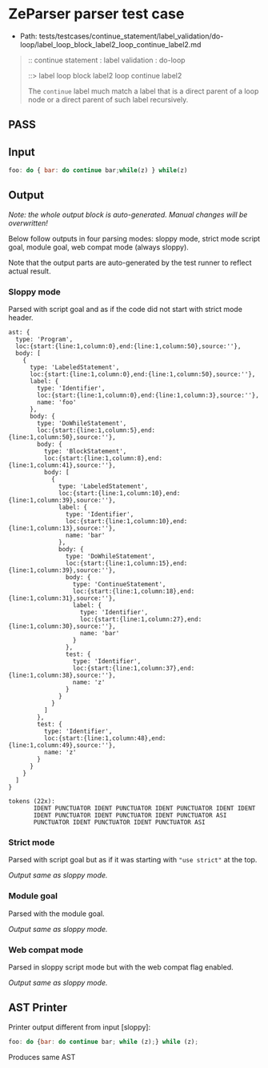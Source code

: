 # ZeParser parser test case

- Path: tests/testcases/continue_statement/label_validation/do-loop/label_loop_block_label2_loop_continue_label2.md

> :: continue statement : label validation : do-loop
>
> ::> label loop block label2 loop continue label2
>
> The `continue` label much match a label that is a direct parent of a loop node or a direct parent of such label recursively.

## PASS

## Input

`````js
foo: do { bar: do continue bar;while(z) } while(z)
`````

## Output

_Note: the whole output block is auto-generated. Manual changes will be overwritten!_

Below follow outputs in four parsing modes: sloppy mode, strict mode script goal, module goal, web compat mode (always sloppy).

Note that the output parts are auto-generated by the test runner to reflect actual result.

### Sloppy mode

Parsed with script goal and as if the code did not start with strict mode header.

`````
ast: {
  type: 'Program',
  loc:{start:{line:1,column:0},end:{line:1,column:50},source:''},
  body: [
    {
      type: 'LabeledStatement',
      loc:{start:{line:1,column:0},end:{line:1,column:50},source:''},
      label: {
        type: 'Identifier',
        loc:{start:{line:1,column:0},end:{line:1,column:3},source:''},
        name: 'foo'
      },
      body: {
        type: 'DoWhileStatement',
        loc:{start:{line:1,column:5},end:{line:1,column:50},source:''},
        body: {
          type: 'BlockStatement',
          loc:{start:{line:1,column:8},end:{line:1,column:41},source:''},
          body: [
            {
              type: 'LabeledStatement',
              loc:{start:{line:1,column:10},end:{line:1,column:39},source:''},
              label: {
                type: 'Identifier',
                loc:{start:{line:1,column:10},end:{line:1,column:13},source:''},
                name: 'bar'
              },
              body: {
                type: 'DoWhileStatement',
                loc:{start:{line:1,column:15},end:{line:1,column:39},source:''},
                body: {
                  type: 'ContinueStatement',
                  loc:{start:{line:1,column:18},end:{line:1,column:31},source:''},
                  label: {
                    type: 'Identifier',
                    loc:{start:{line:1,column:27},end:{line:1,column:30},source:''},
                    name: 'bar'
                  }
                },
                test: {
                  type: 'Identifier',
                  loc:{start:{line:1,column:37},end:{line:1,column:38},source:''},
                  name: 'z'
                }
              }
            }
          ]
        },
        test: {
          type: 'Identifier',
          loc:{start:{line:1,column:48},end:{line:1,column:49},source:''},
          name: 'z'
        }
      }
    }
  ]
}

tokens (22x):
       IDENT PUNCTUATOR IDENT PUNCTUATOR IDENT PUNCTUATOR IDENT IDENT
       IDENT PUNCTUATOR IDENT PUNCTUATOR IDENT PUNCTUATOR ASI
       PUNCTUATOR IDENT PUNCTUATOR IDENT PUNCTUATOR ASI
`````

### Strict mode

Parsed with script goal but as if it was starting with `"use strict"` at the top.

_Output same as sloppy mode._

### Module goal

Parsed with the module goal.

_Output same as sloppy mode._

### Web compat mode

Parsed in sloppy script mode but with the web compat flag enabled.

_Output same as sloppy mode._

## AST Printer

Printer output different from input [sloppy]:

````js
foo: do {bar: do continue bar; while (z);} while (z);
````

Produces same AST
